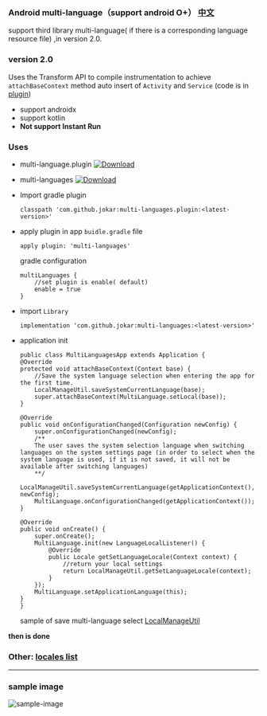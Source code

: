 
### Android multi-language（support android O+） [中文](./README_cn.md)

support third library  multi-language( if there is a corresponding language resource file) ,in version 2.0.


### **version 2.0**
Uses the Transform API to compile instrumentation to achieve ```attachBaseContext``` method auto insert of  ```Activity``` and ```Service``` (code is in [plugin](./plugin))

- support androidx
- support kotlin
- **Not support Instant Run**


### **Uses**
- multi-language.plugin  [![Download](https://api.bintray.com/packages/a10188755550/maven/multi-languages.plugin/images/download.svg)](https://bintray.com/a10188755550/maven/multi-languages.plugin/_latestVersion)

- multi-languages [![Download](https://api.bintray.com/packages/a10188755550/maven/multi-languages/images/download.svg) ](https://bintray.com/a10188755550/maven/multi-languages/_latestVersion)

- Import gradle plugin
    ```
    classpath 'com.github.jokar:multi-languages.plugin:<latest-version>'
    ```
- apply plugin in app ```buidle.gradle``` file
    ```
    apply plugin: 'multi-languages'
    ```
    gradle configuration
    ```
    multiLanguages {
        //set plugin is enable( default)
        enable = true 
    }
    ```
- import ```Library```
    ```
    implementation 'com.github.jokar:multi-languages:<latest-version>'
    ```

- application init
    ```
   public class MultiLanguagesApp extends Application {
    @Override
    protected void attachBaseContext(Context base) {
        //Save the system language selection when entering the app for the first time.
        LocalManageUtil.saveSystemCurrentLanguage(base);
        super.attachBaseContext(MultiLanguage.setLocal(base));
    }

    @Override
    public void onConfigurationChanged(Configuration newConfig) {
        super.onConfigurationChanged(newConfig);
        /**
        The user saves the system selection language when switching languages on the system settings page (in order to select when the system language is used, if it is not saved, it will not be available after switching languages)
        **/
        LocalManageUtil.saveSystemCurrentLanguage(getApplicationContext(), newConfig);
        MultiLanguage.onConfigurationChanged(getApplicationContext());
    }

    @Override
    public void onCreate() {
        super.onCreate();
        MultiLanguage.init(new LanguageLocalListener() {
            @Override
            public Locale getSetLanguageLocale(Context context) {
                //return your local settings
                return LocalManageUtil.getSetLanguageLocale(context);
            }
        });
        MultiLanguage.setApplicationLanguage(this);
    }
    }
    ```

    sample of save multi-language select [LocalManageUtil](./app/src/main/java/com/github/jokar/multilanguages/utils/LocalManageUtil.java)


**then is done**



### Other: [locales list](https://github.com/championswimmer/android-locales)

---
### **sample image**
![sample-image](./image/sample.gif)